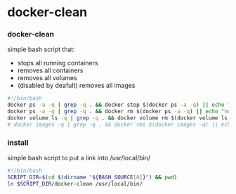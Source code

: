 # docker-clean


### docker-clean

simple bash script that:
* stops all running containers
* removes all containers
* removes all volumes
* (disabled by deafult) removes all images

```bash
#!/bin/bash
docker ps -a -q | grep -q . && docker stop $(docker ps -a -q) || echo "no containers running"
docker ps -a -q | grep -q . && docker rm $(docker ps -a -q) || echo "no containers present"
docker volume ls -q | grep -q . && docker volume rm $(docker volume ls -q) || echo "no volumes present"
# docker images -q | grep -q . && docker rmi $(docker images -q) || echo "no images present"

```
### install
simple bash script to put a link into /usr/local/bin/

```bash
#!/bin/bash
SCRIPT_DIR=$(cd $(dirname "${BASH_SOURCE[0]}") && pwd)
ln $SCRIPT_DIR/docker-clean /usr/local/bin/
```
